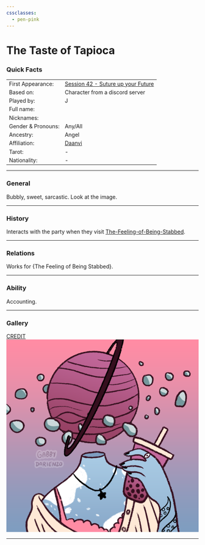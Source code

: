 ```yaml
---
cssclasses:
  - pen-pink
---
```

# The Taste of Tapioca
### Quick Facts

|                    |                                                                                                            |
| ------------------ | ---------------------------------------------------------------------------------------------------------- |
| First Appearance:  | [Session 42 - Suture up your Future](../Session%20Notes/Session%2042%20-%20Suture%20up%20your%20Future%5C) |
| Based on:          | Character from a discord server                                                                            |
| Played by:         | J                                                                                                          |
| Full name:         |                                                                                                            |
| Nicknames:         |                                                                                                            |
| Gender & Pronouns: | Any/All                                                                                                    |
| Ancestry:          | Angel                                                                                                      |
| Affiliation:       | [Daanvi](../-Locations--Planes/Daanvi.md)                                                                  |
| Tarot:             | -                                                                                                          |
| Nationality:       | -                                                                                                          |
***
### General
Bubbly, sweet, sarcastic. Look at the image.

***
### History
Interacts with the party when they visit [The-Feeling-of-Being-Stabbed](The-Feeling-of-Being-Stabbed.md).

***
### Relations
Works for {The Feeling of Being Stabbed}.

***
### Ability
Accounting.

***
### Gallery
[CREDIT](https://gabbydarienzo.com/)
![tasteOfTapioca](-images/tasteOfTapioca.png)

***
